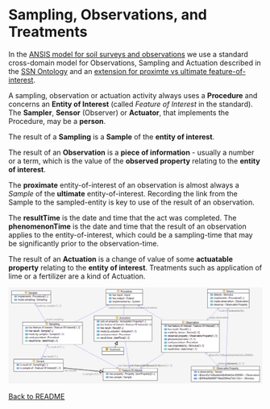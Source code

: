 # Sampling, Observations, and Treatments

In the [ANSIS model for soil surveys and observations](README.md) we use a standard cross-domain model for Observations, Sampling and Actuation described in the [SSN Ontology](https://www.w3.org/TR/vocab-ssn/) and an [extension for proximte vs ultimate feature-of-interest](https://www.w3.org/TR/vocab-ssn-ext/#ultimate-feature-of-interest). 

A sampling, observation or actuation activity always uses a **Procedure** and concerns an **Entity of Interest** (called _Feature of Interest_ in the standard). 
The **Sampler**, **Sensor** (Observer) or **Actuator**, that implements the Procedure, may be a **person**. 

The result of a **Sampling** is a **Sample** of the **entity of interest**. 

The result of an **Observation** is a **piece of information** - usually a number or a term, which is the value of the **observed property** relating to the **entity of interest**. 

The **proximate** entity-of-interest of an observation is almost always a _Sample_ of the **ultimate** entity-of-interest.
Recording the link from the Sample to the sampled-entity is key to use of the result of an observation. 

The **resultTime** is the date and time that the act was completed. 
The **phenomenonTime** is the date and time that the result of an observation applies to the entity-of-interest, which could be a sampling-time that may be significantly prior to the observation-time. 

The result of an **Actuation** is a change of value of some **actuatable property** relating to the **entity of interest**. Treatments such as application of lime or a fertilizer are a kind of Actuation. 

![Sampling, Actuation and Observation](../fig/SOSA.png)

[Back to README](README.md)